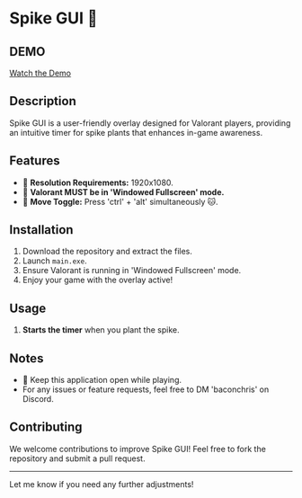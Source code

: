 # Spike GUI 🌟

## DEMO
[Watch the Demo](https://www.youtube.com/watch?v=Imwu5P7TJQg)

## Description
Spike GUI is a user-friendly overlay designed for Valorant players, providing an intuitive timer for spike plants that enhances in-game awareness. 

## Features
- 🌸 **Resolution Requirements:** 1920x1080.
- 🌸 **Valorant MUST be in 'Windowed Fullscreen' mode.**
- 🌸 **Move Toggle:** Press 'ctrl' + 'alt' simultaneously 🐱.

## Installation
1. Download the repository and extract the files.
2. Launch `main.exe`.
3. Ensure Valorant is running in 'Windowed Fullscreen' mode.
4. Enjoy your game with the overlay active!

## Usage
1. **Starts the timer** when you plant the spike.

## Notes
- 🐾 Keep this application open while playing.
- For any issues or feature requests, feel free to DM 'baconchris' on Discord.

## Contributing
We welcome contributions to improve Spike GUI! Feel free to fork the repository and submit a pull request.

---

Let me know if you need any further adjustments!
